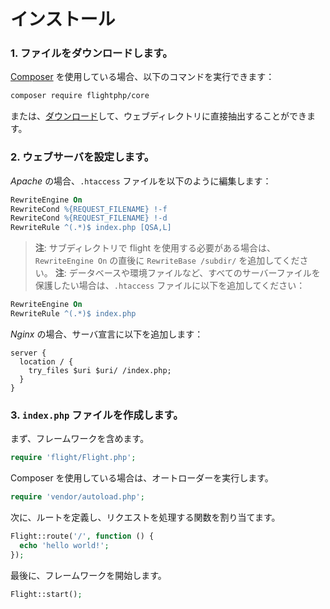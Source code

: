 # インストール

### 1. ファイルをダウンロードします。

[Composer](https://getcomposer.org) を使用している場合、以下のコマンドを実行できます：

```bash
composer require flightphp/core
```

または、[ダウンロード](https://github.com/flightphp/core/archive/master.zip)して、ウェブディレクトリに直接抽出することができます。

### 2. ウェブサーバを設定します。

*Apache* の場合、`.htaccess` ファイルを以下のように編集します：

```apache
RewriteEngine On
RewriteCond %{REQUEST_FILENAME} !-f
RewriteCond %{REQUEST_FILENAME} !-d
RewriteRule ^(.*)$ index.php [QSA,L]
```

> **注**: サブディレクトリで flight を使用する必要がある場合は、`RewriteEngine On` の直後に `RewriteBase /subdir/` を追加してください。
> **注**: データベースや環境ファイルなど、すべてのサーバーファイルを保護したい場合は、`.htaccess` ファイルに以下を追加してください：

```apache
RewriteEngine On
RewriteRule ^(.*)$ index.php
```

*Nginx* の場合、サーバ宣言に以下を追加します：

```nginx
server {
  location / {
    try_files $uri $uri/ /index.php;
  }
}
```

### 3. `index.php` ファイルを作成します。

まず、フレームワークを含めます。

```php
require 'flight/Flight.php';
```

Composer を使用している場合は、オートローダーを実行します。

```php
require 'vendor/autoload.php';
```

次に、ルートを定義し、リクエストを処理する関数を割り当てます。

```php
Flight::route('/', function () {
  echo 'hello world!';
});
```

最後に、フレームワークを開始します。

```php
Flight::start();
```